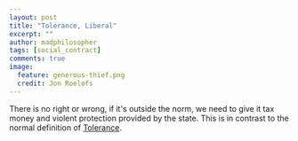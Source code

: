 ```yaml
---
layout: post
title: "Tolerance, Liberal"
excerpt: ""
author: madphilosopher
tags: [social_contract]
comments: true
image:
  feature: generous-thief.png
  credit: Jon Roelofs
---
```


There is no right or wrong, if it's outside the norm, we need to give it tax money and violent protection provided by the state. This is in contrast to the normal definition of [Tolerance](/tolerance).
